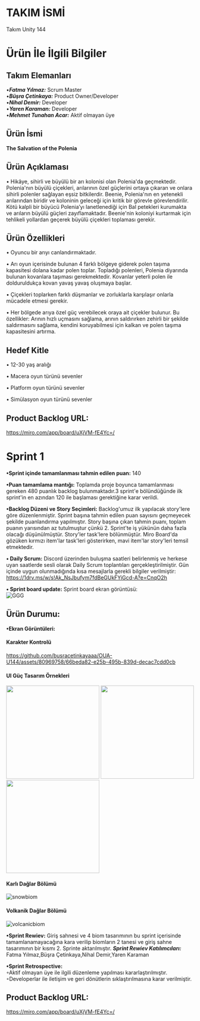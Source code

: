 # TAKIM İSMİ
Takım Unity 144
# Ürün İle İlgili Bilgiler
## Takım Elemanları
•***Fatma Yılmaz:*** Scrum Master  
•***Büşra Çetinkaya:*** Product Owner/Developer  
•***Nihal Demir:*** Developer  
•***Yaren Karaman:*** Developer  
•***Mehmet Tunahan Acar:*** Aktif olmayan üye  
## Ürün İsmi
**The Salvation of the Polenia**

## Ürün Açıklaması
•  Hikâye, sihirli ve büyülü bir arı kolonisi olan Polenia'da geçmektedir. Polenia'nın büyülü çiçekleri, arılarının özel güçlerini ortaya çıkaran ve onlara sihirli polenler sağlayan eşsiz bitkilerdir. 
Beenie, Polenia'nın en yetenekli arılarından biridir ve koloninin geleceği için kritik bir görevle görevlendirilir. Kötü kalpli bir büyücü Polenia’yı lanetlenediği için Bal petekleri kurumakta ve arıların büyülü güçleri zayıflamaktadır. Beenie'nin koloniyi kurtarmak için tehlikeli yollardan geçerek büyülü çiçekleri toplaması gerekir.  


## Ürün Özellikleri
• Oyuncu bir arıyı canlandırmaktadır.

• Arı oyun içerisinde bulunan 4 farklı bölgeye giderek polen taşıma kapasitesi dolana kadar polen toplar. Topladığı polenleri, Polenia diyarında bulunan kovanlara taşıması gerekmektedir. Kovanlar yeterli polen ile dolduruldukça kovan yavaş yavaş oluşmaya başlar.

• Çiçekleri toplarken farklı düşmanlar ve zorluklarla karşılaşır onlarla mücadele etmesi gerekir.

• Her bölgede arıya özel güç verebilecek oraya ait çiçekler bulunur. Bu özellikler: Arının hızlı uçmasını sağlama, arının saldırırken zehirli bir şekilde saldırmasını sağlama, kendini koruyabilmesi için kalkan ve polen taşıma kapasitesini artırma.


## Hedef Kitle  
• 12-30 yaş aralığı  

• Macera oyun türünü sevenler  

• Platform oyun türünü sevenler  

• Simülasyon oyun türünü sevenler  

## Product Backlog URL:    
https://miro.com/app/board/uXjVM-fE4Yc=/  


# Sprint 1  
**•Sprint içinde tamamlanması tahmin edilen puan:** 140  

**•Puan tamamlama mantığı:** Toplamda proje boyunca tamamlanması gereken 480 puanlık backlog bulunmaktadır.3 sprint'e bölündüğünde ilk sprint'in en azından 120 ile başlaması gerektiğine karar verildi.

**•Backlog Düzeni ve Story Seçimleri:** Backlog'umuz ilk yapılacak story'lere göre düzenlenmiştir. Sprint başına tahmin edilen puan sayısını geçmeyecek şekilde puanlandırma yapılmıştır. Story başına çıkan tahmin puanı, toplam puanın yarısından az tutulmuştur çünkü 2. Sprint'te iş yükünün daha fazla olacağı düşünülmüştür.
Story'ler task'lere bölünmüştür. Miro Board'da gözüken kırmızı item'lar task'leri gösterirken, mavi item'lar story'leri temsil etmektedir.  


**• Daily Scrum:**  Discord üzerinden  buluşma saatleri belirlenmiş ve herkese uyan saatlerde sesli olarak Daily Scrum toplantıları gerçekleştirilmiştir. Gün içinde uygun olunmadığında kısa mesajlarla gerekli bilgiler verilmiştir:  https://1drv.ms/w/s!Ak_NsJbufym7fdBeGUkFYiGcd-A?e=CnqO2h  

**• Sprint board update:** Sprint board ekran görüntüsü:  
![GGG](https://github.com/busracetinkayaaa/OUA-U144/assets/123100433/547d7573-2c54-40d4-a2f4-489fce4a890d)


## Ürün Durumu:
**•Ekran Görüntüleri:**  
#### Karakter Kontrolü
https://github.com/busracetinkayaaa/OUA-U144/assets/80969758/66beda82-e25b-495b-839d-decac7cdd0cb

#### UI Güç Tasarım Örnekleri
<img src="https://github.com/busracetinkayaaa/OUA-U144/assets/80969758/fed6f970-b3ba-4dcd-aa08-b877a08815c1" width="250" height="250"/>  
<img src="https://github.com/busracetinkayaaa/OUA-U144/assets/80969758/2d130217-7134-4022-9727-6dce6c49403c" width="250" height="250"/>  
<img src="https://github.com/busracetinkayaaa/OUA-U144/assets/80969758/718aa137-b19e-4808-8271-cd995c7547c0" width="250" height="250"/>  


#### Karlı Dağlar Bölümü  
![snowbiom](https://github.com/busracetinkayaaa/OUA-U144/assets/80969758/e1d5d007-5f58-463b-911f-9f1d7103bb7f)  
#### Volkanik Dağlar Bölümü  
![volcanicbiom](https://github.com/busracetinkayaaa/OUA-U144/assets/80969758/30623f7a-b57a-4c72-ba7d-6539deba0012)  

**•Sprint Rewiev:** Giriş sahnesi ve 4 biom tasarımının bu sprint içerisinde tamamlanamayacağına kara verilip biomların 2 tanesi ve giriş sahne tasarımının bir kısmı 2. Sprinte aktarılmıştır. ***Sprint Rewiev Katılımcıları:*** Fatma Yılmaz,Büşra Çetinkaya,Nihal Demir,Yaren Karaman  

**•Sprint Retrospective:**  
  ◦Aktif olmayan üye ile ilgili düzenleme yapılması kararlaştırılmıştır.  
  ◦Developerlar ile iletişim ve geri dönütlerin sıklaştırılmasına karar verilmiştir.  

## Product Backlog URL:    
https://miro.com/app/board/uXjVM-fE4Yc=/  



